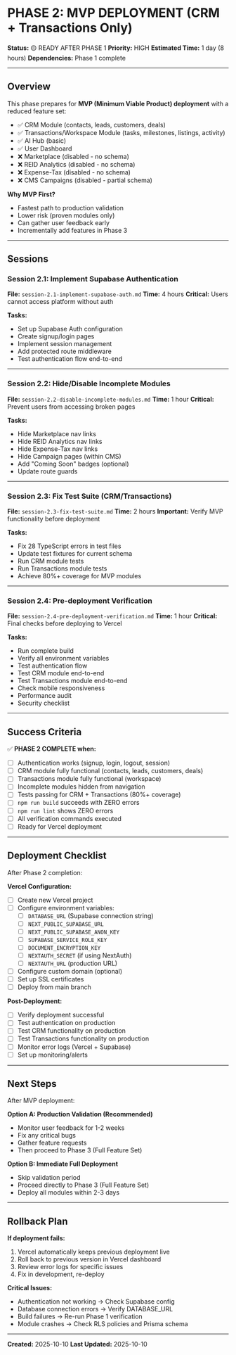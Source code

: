 # PHASE 2: MVP DEPLOYMENT (CRM + Transactions Only)

**Status:** 🟡 READY AFTER PHASE 1
**Priority:** HIGH
**Estimated Time:** 1 day (8 hours)
**Dependencies:** Phase 1 complete

---

## Overview

This phase prepares for **MVP (Minimum Viable Product) deployment** with a reduced feature set:
- ✅ CRM Module (contacts, leads, customers, deals)
- ✅ Transactions/Workspace Module (tasks, milestones, listings, activity)
- ✅ AI Hub (basic)
- ✅ User Dashboard
- ❌ Marketplace (disabled - no schema)
- ❌ REID Analytics (disabled - no schema)
- ❌ Expense-Tax (disabled - no schema)
- ❌ CMS Campaigns (disabled - partial schema)

**Why MVP First?**
- Fastest path to production validation
- Lower risk (proven modules only)
- Can gather user feedback early
- Incrementally add features in Phase 3

---

## Sessions

### Session 2.1: Implement Supabase Authentication
**File:** `session-2.1-implement-supabase-auth.md`
**Time:** 4 hours
**Critical:** Users cannot access platform without auth

**Tasks:**
- Set up Supabase Auth configuration
- Create signup/login pages
- Implement session management
- Add protected route middleware
- Test authentication flow end-to-end

---

### Session 2.2: Hide/Disable Incomplete Modules
**File:** `session-2.2-disable-incomplete-modules.md`
**Time:** 1 hour
**Critical:** Prevent users from accessing broken pages

**Tasks:**
- Hide Marketplace nav links
- Hide REID Analytics nav links
- Hide Expense-Tax nav links
- Hide Campaign pages (within CMS)
- Add "Coming Soon" badges (optional)
- Update route guards

---

### Session 2.3: Fix Test Suite (CRM/Transactions)
**File:** `session-2.3-fix-test-suite.md`
**Time:** 2 hours
**Important:** Verify MVP functionality before deployment

**Tasks:**
- Fix 28 TypeScript errors in test files
- Update test fixtures for current schema
- Run CRM module tests
- Run Transactions module tests
- Achieve 80%+ coverage for MVP modules

---

### Session 2.4: Pre-deployment Verification
**File:** `session-2.4-pre-deployment-verification.md`
**Time:** 1 hour
**Critical:** Final checks before deploying to Vercel

**Tasks:**
- Run complete build
- Verify all environment variables
- Test authentication flow
- Test CRM module end-to-end
- Test Transactions module end-to-end
- Check mobile responsiveness
- Performance audit
- Security checklist

---

## Success Criteria

✅ **PHASE 2 COMPLETE when:**
- [ ] Authentication works (signup, login, logout, session)
- [ ] CRM module fully functional (contacts, leads, customers, deals)
- [ ] Transactions module fully functional (workspace)
- [ ] Incomplete modules hidden from navigation
- [ ] Tests passing for CRM + Transactions (80%+ coverage)
- [ ] `npm run build` succeeds with ZERO errors
- [ ] `npm run lint` shows ZERO errors
- [ ] All verification commands executed
- [ ] Ready for Vercel deployment

---

## Deployment Checklist

After Phase 2 completion:

**Vercel Configuration:**
- [ ] Create new Vercel project
- [ ] Configure environment variables:
  - [ ] `DATABASE_URL` (Supabase connection string)
  - [ ] `NEXT_PUBLIC_SUPABASE_URL`
  - [ ] `NEXT_PUBLIC_SUPABASE_ANON_KEY`
  - [ ] `SUPABASE_SERVICE_ROLE_KEY`
  - [ ] `DOCUMENT_ENCRYPTION_KEY`
  - [ ] `NEXTAUTH_SECRET` (if using NextAuth)
  - [ ] `NEXTAUTH_URL` (production URL)
- [ ] Configure custom domain (optional)
- [ ] Set up SSL certificates
- [ ] Deploy from main branch

**Post-Deployment:**
- [ ] Verify deployment successful
- [ ] Test authentication on production
- [ ] Test CRM functionality on production
- [ ] Test Transactions functionality on production
- [ ] Monitor error logs (Vercel + Supabase)
- [ ] Set up monitoring/alerts

---

## Next Steps

After MVP deployment:

**Option A: Production Validation (Recommended)**
- Monitor user feedback for 1-2 weeks
- Fix any critical bugs
- Gather feature requests
- Then proceed to Phase 3 (Full Feature Set)

**Option B: Immediate Full Deployment**
- Skip validation period
- Proceed directly to Phase 3 (Full Feature Set)
- Deploy all modules within 2-3 days

---

## Rollback Plan

**If deployment fails:**
1. Vercel automatically keeps previous deployment live
2. Roll back to previous version in Vercel dashboard
3. Review error logs for specific issues
4. Fix in development, re-deploy

**Critical Issues:**
- Authentication not working → Check Supabase config
- Database connection errors → Verify DATABASE_URL
- Build failures → Re-run Phase 1 verification
- Module crashes → Check RLS policies and Prisma schema

---

**Created:** 2025-10-10
**Last Updated:** 2025-10-10
